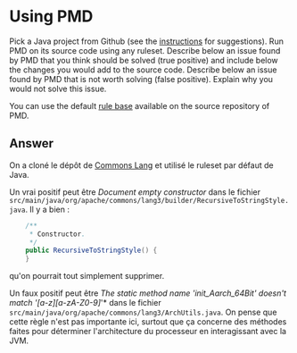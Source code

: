 # Using PMD

Pick a Java project from Github (see the [instructions](../sujet.md) for suggestions). Run PMD on its source code using any ruleset. Describe below an issue found by PMD that you think should be solved (true positive) and include below the changes you would add to the source code. Describe below an issue found by PMD that is not worth solving (false positive). Explain why you would not solve this issue.

You can use the default [rule base](https://github.com/pmd/pmd/blob/master/pmd-java/src/main/resources/rulesets/java/quickstart.xml) available on the source repository of PMD.

## Answer

On a cloné le dépôt de [Commons Lang](https://github.com/apache/commons-lang) et utilisé le ruleset par défaut de Java.

Un vrai positif peut être *Document empty constructor* dans le fichier `src/main/java/org/apache/commons/lang3/builder/RecursiveToStringStyle.java`. Il y a bien :

```java
    /**
     * Constructor.
     */
    public RecursiveToStringStyle() {
    }
```

qu'on pourrait tout simplement supprimer.

Un faux positif peut être *The static method name 'init_Aarch_64Bit' doesn't match '[a-z][a-zA-Z0-9]*'* dans le fichier `src/main/java/org/apache/commons/lang3/ArchUtils.java`. On pense que cette règle n'est pas importante ici, surtout que ça concerne des méthodes faites pour déterminer l'architecture du processeur en interagissant avec la JVM.
